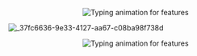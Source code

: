       
</h1>

<!-- Typing Animation -->
<p align="center">
  <img src="https://readme-typing-svg.demolab.com?font=Orbitron&weight=600&size=25&duration=4000&pause=1000&color=00F7FF&center=true&vCenter=true&width=500&lines=WELCOME+KELLY+MD" alt="Typing animation for features" />
</p>

![_37fc6636-9e33-4127-aa67-c08ba98f738d](https://github.com/user-attachments/assets/e28d5ebf-2b5b-4d2f-a41f-ebeb6e5970b3)


      
</h1>

<!-- Typing Animation -->
<p align="center">
  <img src="https://readme-typing-svg.demolab.com?font=Orbitron&weight=600&size=25&duration=4000&pause=1000&color=00F7FF&center=true&vCenter=true&width=500&lines=ULTIMATE+WHATSAPP+BOT;MULTI-DEVICE+SUPPORT;POWERED+BY+PRINCE;FAST++SECURE++RELIABLE" alt="Typing animation for features" />
</p>

